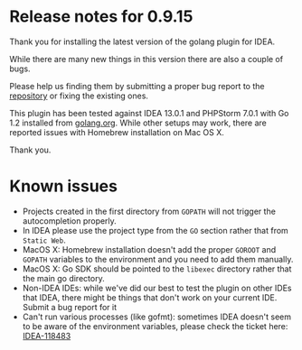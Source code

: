 Release notes for 0.9.15
===

Thank you for installing the latest version of the golang plugin for IDEA.

While there are many new things in this version there are also a couple of bugs.

Please help us finding them by submitting a proper bug report to the [repository](https://github.com/mtoader/google-go-lang-idea-plugin/issues?state=open)
or fixing the existing ones.

This plugin has been tested against IDEA 13.0.1 and PHPStorm 7.0.1 with
Go 1.2 installed from [golang.org](http://golang.org). While other setups
may work, there are reported issues with Homebrew installation on Mac OS X.

Thank you.

Known issues
===

- Projects created in the first directory from ``` GOPATH ``` will not trigger
 the autocompletion properly.
- In IDEA please use the project type from the ``` GO ``` section rather that from ``` Static Web ```.
- MacOS X: Homebrew installation doesn't add the proper ``` GOROOT ``` and ``` GOPATH ```
 variables to the environment and you need to add them manually.
- MacOS X: Go SDK should be pointed to the ``` libexec ``` directory rather
 that the main go directory.
- Non-IDEA IDEs: while we've did our best to test the plugin on other IDEs that
 IDEA, there might be things that don't work on your current IDE. Submit a bug
 report for it
- Can't run various processes (like gofmt): sometimes IDEA doesn't seem to be
 aware of the environment variables, please check the ticket here: [IDEA-118483](http://youtrack.jetbrains.com/issue/IDEA-118483)
